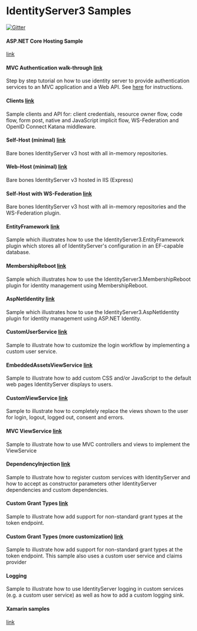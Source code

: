 IdentityServer3 Samples
======================================

[![Gitter](https://badges.gitter.im/JoinChat.svg)](https://gitter.im/IdentityServer/IdentityServer3?utm_source=badge&utm_medium=badge&utm_campaign=pr-badge&utm_content=badge)

#### ASP.NET Core Hosting Sample
[link](https://github.com/IdentityServer/IdentityServer3.Samples/tree/master/source/AspNetCore)

#### MVC Authentication walk-through [link](https://github.com/IdentityServer/IdentityServer3.Samples/tree/master/source/MVC%20Authentication)
Step by step tutorial on how to use identity server to provide authentication services to an MVC application and a Web API. See [here](https://github.com/IdentityServer/IdentityServer3/wiki/Getting-started) for instructions.

#### Clients [link](https://github.com/IdentityServer/IdentityServer3.Samples/tree/master/source/Clients)
Sample clients and API for: client credentials, resource owner flow, code flow, form post, native and JavaScript implicit flow, WS-Federation and OpenID Connect Katana middleware.

#### Self-Host (minimal) [link](https://github.com/IdentityServer/IdentityServer3.Samples/tree/master/source/SelfHost%20(Minimal))
Bare bones IdentityServer v3 host with all in-memory repositories.

#### Web-Host (minimal) [link](https://github.com/IdentityServer/IdentityServer3.Samples/tree/master/source/WebHost%20(minimal))
Bare bones IdentityServer v3 hosted in IIS (Express)

#### Self-Host with WS-Federation [link](https://github.com/IdentityServer/IdentityServer3.Samples/tree/master/source/SelfHost%20(InMem%20with%20WS-Fed))
Bare bones IdentityServer v3 host with all in-memory repositories and the WS-Federation plugin.

#### EntityFramework [link](https://github.com/IdentityServer/IdentityServer3.Samples/tree/master/source/EntityFramework)
Sample which illustrates how to use the IdentityServer3.EntityFramework plugin which stores all of IdentityServer's configuration in an EF-capable database.

#### MembershipReboot [link](https://github.com/IdentityServer/IdentityServer3.Samples/tree/master/source/MembershipReboot)
Sample which illustrates how to use the IdentityServer3.MembershipReboot plugin for identity management using MembershipReboot.

#### AspNetIdentity [link](https://github.com/IdentityServer/IdentityServer3.Samples/tree/master/source/AspNetIdentity)
Sample which illustrates how to use the IdentityServer3.AspNetIdentity plugin for identity management using ASP.NET Identity.

#### CustomUserService [link](https://github.com/IdentityServer/IdentityServer3.Samples/tree/master/source/CustomUserService)
Sample to illustrate how to customize the login workflow by implementing a custom user service.

#### EmbeddedAssetsViewService [link](https://github.com/IdentityServer/IdentityServer3.Samples/tree/master/source/EmbeddedAssetsViewService)
Sample to illustrate how to add custom CSS and/or JavaScript to the default web pages IdentityServer displays to users.

#### CustomViewService [link](https://github.com/IdentityServer/IdentityServer3.Samples/tree/master/source/CustomViewService)
Sample to illustrate how to completely replace the views shown to the user for login, logout, logged out, consent and errors.

#### MVC ViewService [link](https://github.com/IdentityServer/IdentityServer3.Samples/tree/dev/source/MVC%20ViewService)
Sample to illustrate how to use MVC controllers and views to implement the ViewService

#### DependencyInjection [link](https://github.com/IdentityServer/IdentityServer3.Samples/tree/master/source/DependencyInjection)
Sample to illustrate how to register custom services with IdentityServer and how to accept as constructor parameters other IdentityServer dependencies and custom dependencies.

#### Custom Grant Types [link](https://github.com/IdentityServer/IdentityServer3.Samples/tree/master/source/Custom%20Grants)
Sample to illustrate how add support for non-standard grant types at the token endpoint.

#### Custom Grant Types (more customization) [link](https://github.com/IdentityServer/IdentityServer3.Samples/tree/master/source/Custom%20Grants%20(more%20customization))
Sample to illustrate how add support for non-standard grant types at the token endpoint. This sample also uses a custom user service and claims provider

#### Logging
Sample to illustrate how to use IdentityServer logging in custom services (e.g. a custom user service) as well as how to 
add a custom logging sink. 

#### Xamarin samples
[link](https://github.com/IdentityServer/IdentityServer3.Samples/tree/master/source/Xamarin)
